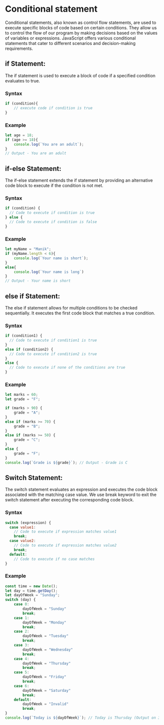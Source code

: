 # Conditional statement
Conditional statements, also known as control flow statements, are used to execute specific blocks of code based on certain conditions. They allow us to control the flow of our program by making decisions based on the values of variables or expressions. JavaScript offers various conditional statements that cater to different scenarios and decision-making requirements.

##  if Statement:
The if statement is used to execute a block of code if a specified condition evaluates to true.
### Syntax
```js
if (condition){
    // execute code if condition is true
}
```
### Example 
```js
let age = 18;
if (age >= 18){
    console.log(`You are an adult`);
}
// Output - You are an adult
```

## if-else Statement:
The if-else statement extends the if statement by providing an alternative code block to execute if the condition is not met.
### Syntax
```js
if (condition) {
  // Code to execute if condition is true
} else {
  // Code to execute if condition is false
}
```
### Example
```js
let myName = "Manik";
if (myName.length < 6){
    console.log(`Your name is short`);
}
else{
    console.log(`Your name is long`)
}
// Output - Your name is short
```
## else if Statement:
The else if statement allows for multiple conditions to be checked sequentially. It executes the first code block that matches a true condition.
### Syntax
```js
if (condition1) {
  // Code to execute if condition1 is true
} 
else if (condition2) {
  // Code to execute if condition2 is true
} 
else {
  // Code to execute if none of the conditions are true
}
```
### Example
```js
let marks = 60;
let grade = "F";

if (marks > 90) {
    grade = "A";
} 
else if (marks >= 70) {
    grade = "B";
} 
else if (marks >= 50) {
    grade = "C";
} 
else {
    grade = "F";
}
console.log(`Grade is ${grade}`); // Output - Grade is C
```
##  Switch Statement:
The switch statement evaluates an expression and executes the code block associated with the matching case value. We use break keyword to exit the switch statement after executing the corresponding code block.
### Syntax
```js
switch (expression) {
  case value1:
    // Code to execute if expression matches value1
    break;
  case value2:
    // Code to execute if expression matches value2
    break;
  default: 
    // Code to execute if no case matches
}
```

### Example
```js
const time = new Date();
let day = time.getDay();
let dayOfWeek = "Sunday";
switch (day) {
    case 0:
        dayOfWeek = "Sunday"
        break;
    case 1:
        dayOfWeek = "Monday"
        break;
    case 2:
        dayOfWeek = "Tuesday"
        break;
    case 3:
        dayOfWeek = "Wednesday"
        break;
    case 4:
        dayOfWeek = "Thursday"
        break;
    case 5:
        dayOfWeek = "Friday"
        break;
    case 6:
        dayOfWeek = "Saturday"
        break;
    default:
        dayOfWeek = "Invalid"
        break;
}
console.log(`Today is ${dayOfWeek}`); // Today is Thursday (Output on 30/11/2023)
```